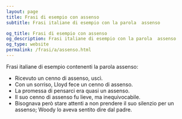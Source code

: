 ```yaml
---
layout: page
title: Frasi di esempio con assenso 
subtitle: Frasi italiane di esempio con la parola  assenso

og_title: Frasi di esempio con assenso 
og_description: Frasi italiane di esempio con la parola  assenso
og_type: website
permalink: /frasi/a/assenso.html
---
```


Frasi italiane di esempio contenenti la parola assenso:


- Ricevuto un cenno di assenso, uscì.
- Con un sorriso, Lloyd fece un cenno di assenso.
- La promessa di pensarci era quasi un assenso.
- Il suo cenno di assenso fu lieve, ma inequivocabile.
- Bisognava però stare attenti a non prendere il suo silenzio per un assenso; Woody lo aveva sentito dire dal padre.
